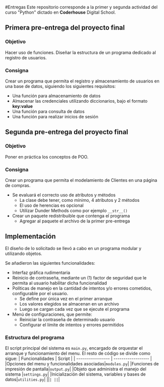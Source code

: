 #Entregas
Este repositorio corresponde a la primer y segunda actividad del curso "Python" dictado en **Coderhouse** Digital School.

## Primera pre-entrega del proyecto final
### Objetivo
Hacer uso de funciones. Diseñar la estructura de un programa dedicado al registro de usuarios.

### Consigna
Crear un programa que permita el registro y almacenamiento de usuarios en una base de datos, siguiendo los siguientes requisitos:
 - Una función para almacenamiento de datos
 - Almacenar las credenciales utilizando diccionarios, bajo el formato **key:value**
 - Una función para consulta de datos
 - Una función para realizar inicios de sesión

## Segunda pre-entrega del proyecto final
### Objetivo
Poner en  práctica los conceptos de POO.
### Consigna
Crear un programa que permita el modelamiento de Clientes en una página de compras.
- Se evaluará el correcto uso de atributos y métodos
   - La clase debe tener, como mínimo, 4 atributos y 2 métodos
   - El uso de herencias es opcional
   - Utilizar Dunder Methods como por ejemplo `__str__()`
- Crear un paquete redistribuible que contenga el programa
   - Agregar al paquete el archivo de la primer pre-entrega
## Implementación
El diseño de lo solicitado se llevó a cabo en un programa modular y utilizando objetos. 

Se añadieron las siguientes funcionalidades:
 - Interfaz gráfica rudimentaria
 - Reinicio de contraseña, mediante un (1) factor de seguridad que le permita al usuario habilitar dicha funcionalidad
 - Políticas de manejo en la cantidad de intentos y/o errores cometidos, configurable por el usuario.
    - Se define por única vez en el primer arranque
    - Los valores elegidos se almacenan en un archivo
    - Luego se cargan cada vez que se ejecute el programa
 - Menú de configuraciones, que permite:
    - Reiniciar la contraseña de determinado usuario
    - Configurar el límite de intentos y errores permitidos

### Estructura del programa
El script principal del sistema es `main.py`, encargado de orquestar el arranque y funcionamiento del menu. El resto de código se divide como sigue:
| Funcionalidades             | Script                |
| ----------------- | ------------------ |
|Opciones del menu y funcionalidades asociadas|`modules.py`|
|Funciones de impresión de pantalla|`output.py`| 
|Objeto que administra el manejo del sistema |`settings.py`|
|Inicialización del sistema, variables y bases de datos|`utilities.py`|
||``|
||``|







